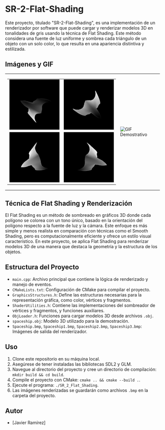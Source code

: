 # SR-2-Flat-Shading

Este proyecto, titulado "SR-2-Flat-Shading", es una implementación de un renderizador por software que puede cargar y renderizar modelos 3D en tonalidades de gris usando la técnica de Flat Shading. Este método considera una fuente de luz uniforme y sombrea cada triángulo de un objeto con un solo color, lo que resulta en una apariencia distintiva y estilizada.

## Imágenes y GIF
<table>
  <tr>
    <td>
      <table>
        <tr>
          <td><img src="Spaceship1.bmp" width="200" alt="Vista del Modelo"/></td>
          <td><img src="Spaceship.bmp" width="200" alt="Segunda Vista del Modelo"/></td>
        </tr>
        <tr>
          <td><img src="Spaceship2.bmp" width="200" alt="Otra Vista del Modelo"/></td>
          <td><img src="Spaceship3.bmp" width="200" alt="Vista Diferente del Modelo"/></td>
        </tr>
      </table>
    </td>
    <td>
      <img src="SpaceX.gif" width="400" alt="GIF Demostrativo"/>
    </td>
  </tr>
</table>

## Técnica de Flat Shading y Renderización
El Flat Shading es un método de sombreado en gráficos 3D donde cada polígono se colorea con un tono único, basado en la orientación del polígono respecto a la fuente de luz y la cámara. Este enfoque es más simple y menos realista en comparación con técnicas como el Smooth Shading, pero es computacionalmente eficiente y ofrece un estilo visual característico. En este proyecto, se aplica Flat Shading para renderizar modelos 3D de una manera que destaca la geometría y la estructura de los objetos.

## Estructura del Proyecto

- `main.cpp`: Archivo principal que contiene la lógica de renderizado y manejo de eventos.
- `CMakeLists.txt`: Configuración de CMake para compilar el proyecto.
- `GraphicsStructures.h`: Define las estructuras necesarias para la representación gráfica, como color, vértices y fragmentos.
- `ShaderUtilities.h`: Contiene las implementaciones del sombreador de vértices y fragmentos, y funciones auxiliares.
- `ObjLoader.h`: Funciones para cargar modelos 3D desde archivos `.obj`.
- `spaceship.obj`: Modelo 3D utilizado para la demostración.
- `Spaceship.bmp`, `Spaceship1.bmp`, `Spaceship2.bmp`, `Spaceship3.bmp`: Imágenes de salida del renderizador.

## Uso

1. Clone este repositorio en su máquina local.
2. Asegúrese de tener instaladas las bibliotecas SDL2 y GLM.
3. Navegue al directorio del proyecto y cree un directorio de compilación: `mkdir build && cd build`.
4. Compile el proyecto con CMake: `cmake .. && cmake --build .`.
5. Ejecute el programa: `./SR_2_Flat_Shading`.
6. Las imágenes renderizadas se guardarán como archivos `.bmp` en la carpeta del proyecto.

## Autor
- [Javier Ramírez]
